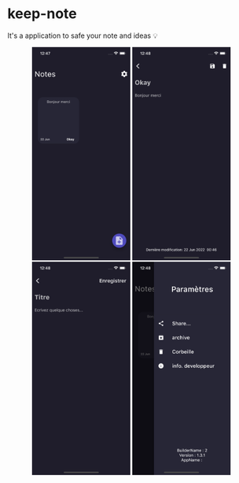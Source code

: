 # keep-note
It's a application to safe your note and ideas 💡

<p align="center">
<img src="notes/images/image1.png" width="200"/>
<img src="notes/images/image2.png" width="200"/>
<img src="notes/images/image3.png" width="200"/>
<img src="notes/images/image4.png" width="200"/>
</p>


